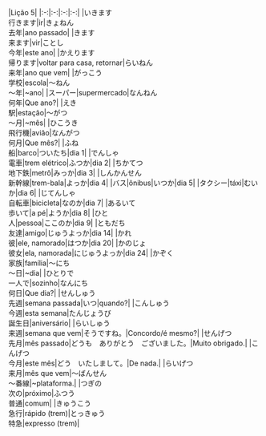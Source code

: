 |Lição 5|
|:-:|:-:|:-:|:-:|
|いきます<br>行きます|ir|きょねん<br>去年|ano passado|
|きます<br>来ます|vir|ことし<br>今年|este ano|
|かえります<br>帰ります|voltar para casa, retornar|らいねん<br>来年|ano que vem|
|がっこう<br>学校|escola|～ねん<br>～年|~ano|
|スーパー|supermercado|なんねん<br>何年|Que ano?|
|えき<br>駅|estação|～がつ<br>～月|~mês|
|ひこうき<br>飛行機|avião|なんがつ<br>何月|Que mês?|
|ふね<br>船|barco|ついたち|dia 1|
|でんしゃ<br>電車|trem elétrico|ふつか|dia 2|
|ちかてつ<br>地下鉄|metrô|みっか|dia 3|
|しんかんせん<br>新幹線|trem-bala|よっか|dia 4|
|バス|ônibus|いつか|dia 5|
|タクシー|táxi|むいか|dia 6|
|じてんしゃ<br>自転車|bicicleta|なのか|dia 7|
|あるいて<br>歩いて|a pé|ようか|dia 8|
|ひと<br>人|pessoa|ここのか|dia 9|
|ともだち<br>友達|amigo|じゅうよっか|dia 14|
|かれ<br>彼|ele, namorado|はつか|dia 20|
|かのじょ<br>彼女|ela, namorada|にじゅうよっか|dia 24|
|かぞく<br>家族|família|～にち<br>～日|~dia|
|ひとりで<br>一人で|sozinho|なんにち<br>何日|Que dia?|
|せんしゅう<br>先週|semana passada|いつ|quando?|
|こんしゅう<br>今週|esta semana|たんじょうび<br>誕生日|aniversário|
|らいしゅう<br>来週|semana que vem|そうですね。|Concordo/é mesmo?|
|せんげつ<br>先月|mês passado|どうも　ありがとう　ございました。|Muito obrigado.|
|こんげつ<br>今月|este mês|どう　いたしまして。|De nada.|
|らいげつ<br>来月|mês que vem|～ばんせん<br>～番線|~plataforma.|
|つぎの<br>次の|próximo|ふつう<br>普通|comum|
|きゅうこう<br>急行|rápido (trem)|とっきゅう<br>特急|expresso (trem)|
